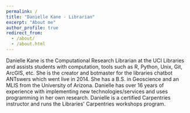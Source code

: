 ```yaml
---
permalink: /
title: "Danielle Kane - Librarian"
excerpt: "About me"
author_profile: true
redirect_from: 
  - /about/
  - /about.html
---
```


Danielle Kane is the Computational Research Librarian at the UCI Libraries and assists students with computation, tools such as R, Python, Unix, Git, ArcGIS, etc. She is the creator and botmaster for the libraries chatbot ANTswers which went live in 2014. She has a B.S. in Geoscience and an MLIS from the University of Arizona. Danielle has over 16 years of experience with implementing new technologies/services and uses programming in her own research. Danielle is a certified Carpentries instructor and runs the Libraries' Carpentries workshops program.
